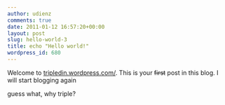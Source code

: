 ```yaml
---
author: udienz
comments: true
date: 2011-01-12 16:57:20+00:00
layout: post
slug: hello-world-3
title: echo "Hello world!"
wordpress_id: 680
---
```


Welcome to [tripledin.wordpress.com/](https://tripledin.wordpress.com//). This is your <del>first</del> post in this blog. I will start blogging again

guess what, why triple?
